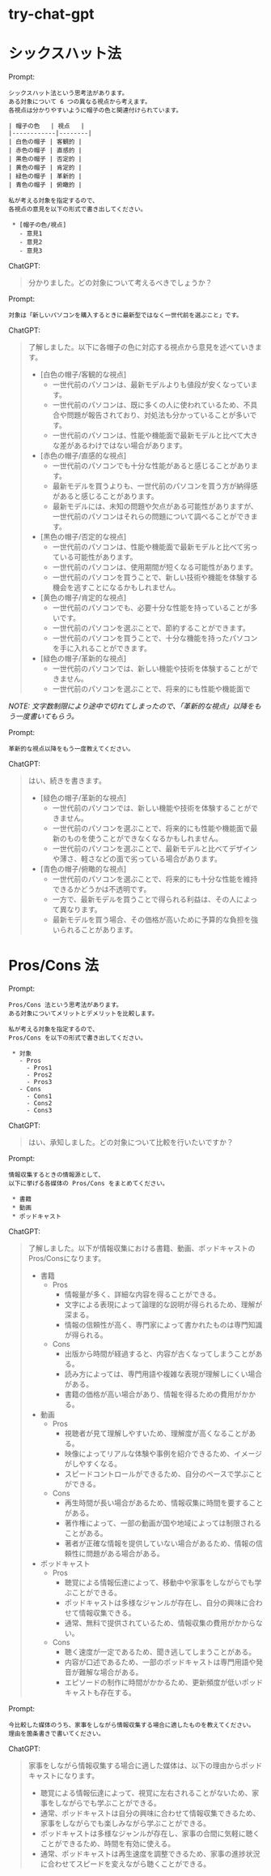 # try-chat-gpt

# シックスハット法

Prompt:
```
シックスハット法という思考法があります。
ある対象について 6 つの異なる視点から考えます。
各視点は分かりやすいように帽子の色と関連付けられています。

| 帽子の色   | 視点   |
|------------|--------|
| 白色の帽子 | 客観的 |
| 赤色の帽子 | 直感的 |
| 黒色の帽子 | 否定的 |
| 黄色の帽子 | 肯定的 |
| 緑色の帽子 | 革新的 |
| 青色の帽子 | 俯瞰的 |

私が考える対象を指定するので、
各視点の意見を以下の形式で書き出してください。

 * [帽子の色/視点]
   - 意見1
   - 意見2
   - 意見3
```

ChatGPT:
> 分かりました。どの対象について考えるべきでしょうか？

Prompt:
```
対象は「新しいパソコンを購入するときに最新型ではなく一世代前を選ぶこと」です。
```

ChatGPT:
> 了解しました。以下に各帽子の色に対応する視点から意見を述べていきます。
>
>  * [白色の帽子/客観的な視点]
>    - 一世代前のパソコンは、最新モデルよりも値段が安くなっています。
>    - 一世代前のパソコンは、既に多くの人に使われているため、不具合や問題が報告されており、対処法も分かっていることが多いです。
>    - 一世代前のパソコンは、性能や機能面で最新モデルと比べて大きな差があるわけではない場合があります。
>  * [赤色の帽子/直感的な視点]
>    - 一世代前のパソコンでも十分な性能があると感じることがあります。
>    - 最新モデルを買うよりも、一世代前のパソコンを買う方が納得感があると感じることがあります。
>    - 最新モデルには、未知の問題や欠点がある可能性がありますが、一世代前のパソコンはそれらの問題について調べることができます。
>  * [黒色の帽子/否定的な視点]
>    - 一世代前のパソコンは、性能や機能面で最新モデルと比べて劣っている可能性があります。
>    - 一世代前のパソコンは、使用期間が短くなる可能性があります。
>    - 一世代前のパソコンを買うことで、新しい技術や機能を体験する機会を逃すことになるかもしれません。
>  * [黄色の帽子/肯定的な視点]
>    - 一世代前のパソコンでも、必要十分な性能を持っていることが多いです。
>    - 一世代前のパソコンを選ぶことで、節約することができます。
>    - 一世代前のパソコンを買うことで、十分な機能を持ったパソコンを手に入れることができます。
>  * [緑色の帽子/革新的な視点]
>    - 一世代前のパソコンでは、新しい機能や技術を体験することができません。
>    - 一世代前のパソコンを選ぶことで、将来的にも性能や機能面で

_NOTE: 文字数制限により途中で切れてしまったので、「革新的な視点」以降をもう一度書いてもらう。_

Prompt:
```
革新的な視点以降をもう一度教えてください。
```

ChatGPT:
> はい、続きを書きます。
>
>  * [緑色の帽子/革新的な視点]
>    - 一世代前のパソコンでは、新しい機能や技術を体験することができません。
>    - 一世代前のパソコンを選ぶことで、将来的にも性能や機能面で最新のものを使うことができなくなるかもしれません。
>    - 一世代前のパソコンを選ぶことで、最新モデルと比べてデザインや薄さ、軽さなどの面で劣っている場合があります。
>  * [青色の帽子/俯瞰的な視点]
>    - 一世代前のパソコンを選ぶことで、将来的にも十分な性能を維持できるかどうかは不透明です。
>    - 一方で、最新モデルを買うことで得られる利益は、その人によって異なります。
>    - 最新モデルを買う場合、その価格が高いために予算的な負担を強いられることがあります。

# Pros/Cons 法

Prompt:
```
Pros/Cons 法という思考法があります。
ある対象についてメリットとデメリットを比較します。

私が考える対象を指定するので、
Pros/Cons を以下の形式で書き出してください。

 * 対象
   - Pros
     - Pros1
     - Pros2
     - Pros3
   - Cons
     - Cons1
     - Cons2
     - Cons3
```

ChatGPT:
> はい、承知しました。どの対象について比較を行いたいですか？

Prompt:
```
情報収集するときの情報源として、
以下に挙げる各媒体の Pros/Cons をまとめてください。

 * 書籍
 * 動画
 * ポッドキャスト
```

ChatGPT:
> 了解しました。以下が情報収集における書籍、動画、ポッドキャストのPros/Consになります。
>
>  * 書籍
>    - Pros
>      - 情報量が多く、詳細な内容を得ることができる。
>      - 文字による表現によって論理的な説明が得られるため、理解が深まる。
>      - 情報の信頼性が高く、専門家によって書かれたものは専門知識が得られる。
>    - Cons
>      - 出版から時間が経過すると、内容が古くなってしまうことがある。
>      - 読み方によっては、専門用語や複雑な表現が理解しにくい場合がある。
>      - 書籍の価格が高い場合があり、情報を得るための費用がかかる。
>  * 動画
>    - Pros
>      - 視聴者が見て理解しやすいため、理解度が高くなることがある。
>      - 映像によってリアルな体験や事例を紹介できるため、イメージがしやすくなる。
>      - スピードコントロールができるため、自分のペースで学ぶことができる。
>    - Cons
>      - 再生時間が長い場合があるため、情報収集に時間を要することがある。
>      - 著作権によって、一部の動画が国や地域によっては制限されることがある。
>      - 著者が正確な情報を提供していない場合があるため、情報の信頼性に問題がある場合がある。
>  * ポッドキャスト
>    - Pros
>      - 聴覚による情報伝達によって、移動中や家事をしながらでも学ぶことができる。
>      - ポッドキャストは多様なジャンルが存在し、自分の興味に合わせて情報収集できる。
>      - 通常、無料で提供されているため、情報収集の費用がかからない。
>    - Cons
>      - 聴く速度が一定であるため、聞き逃してしまうことがある。
>      - 内容が口述であるため、一部のポッドキャストは専門用語や発音が難解な場合がある。
>      - エピソードの制作に時間がかかるため、更新頻度が低いポッドキャストも存在する。

Prompt:
```
今比較した媒体のうち、家事をしながら情報収集する場合に適したものを教えてください。
理由を箇条書きで書いてください。
```

ChatGPT:
> 家事をしながら情報収集する場合に適した媒体は、以下の理由からポッドキャストになります。
>
>  * 聴覚による情報伝達によって、視覚に左右されることがないため、家事をしながらでも学ぶことができる。
>  * 通常、ポッドキャストは自分の興味に合わせて情報収集できるため、家事をしながらでも楽しみながら学ぶことができる。
>  * ポッドキャストは多様なジャンルが存在し、家事の合間に気軽に聴くことができるため、時間を有効に使える。
>  * 通常、ポッドキャストは再生速度を調整できるため、家事の進捗状況に合わせてスピードを変えながら聴くことができる。


